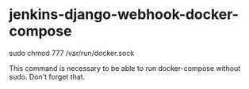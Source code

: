 # jenkins-django-webhook-docker-compose

sudo chmod 777 /var/run/docker.sock 

This command is necessary to be able to run docker-compose without sudo. Don't forget that.
